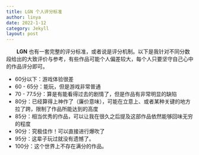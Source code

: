 ```yaml
---
title: LGN 个人评分标准
author: linya
date: 2022-1-12
category: Jekyll
layout: post
---
```


&ensp;&ensp;&ensp;&ensp;**LGN** 也有一套完整的评分标准，或者说是评分机制。以下是我针对不同分数段给出的大致评价与参考，有些作品可能个人偏差较大，每个人只要坚守自己心中的作品评分即可。

- 60分以下：游戏体验很差
- 60 - 65分：能玩，但是游戏非常普通
- 70 - 77.5分：算是有能看得过去的剧情了，但是作品有非常明显的缺陷
- 80分：已经算得上神作了（廉价意味），可能在立意上、或者某种关键的地方拉了跨，限制了作品所能达到的高度
- 85分：相当优秀的作品，可以让我在很久之后提及这部作品依然能够回味无穷的程度
- 90分：究极佳作！可以直接进行爆吹了
- 95分：这辈子玩过就没有遗憾了。
- 100分：这个世界上不存在满分的作品。